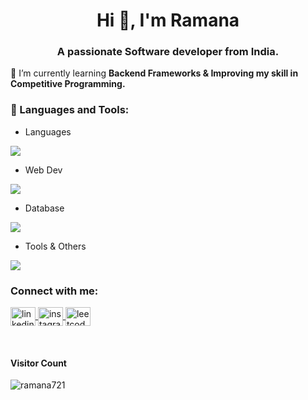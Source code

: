 <h1 align="center">Hi 👋, I'm Ramana</h1>
<h3 align="center">A passionate Software developer from India.</h3>

<!-- Intro -->
🌱 I’m currently learning **Backend Frameworks & Improving my skill in Competitive Programming.**

<!-- Skills and Anime GIF Side by Side -->
<h3 align="left">🚀 Languages and Tools:</h3>

- Languages 
<p align="left">
  <a>
    <img src="https://skillicons.dev/icons?i=cpp,python,javascript" />
  </a>
</p>

- Web Dev
<p align="left">
  <a>
    <img src="https://skillicons.dev/icons?i=html,css,tailwind,js,react,redux,nodejs,express,rabbitmq" />
  </a>
</p>

- Database
<p align="left">
  <a>
    <img src="https://skillicons.dev/icons?i=mongodb,mysql,redis" />
  </a>
</p>

- Tools & Others
<p align="left">
  <a>
    <img src="https://skillicons.dev/icons?i=linux,git,postman" />
  </a>
</p>
<!-- Connect -->
<h3 align="left">Connect with me:</h3>
<p align="left">
  <a href="https://linkedin.com/in/venkata-ramana-d-62327a225" target="blank">
    <img align="center" src="https://raw.githubusercontent.com/rahuldkjain/github-profile-readme-generator/master/src/images/icons/Social/linked-in-alt.svg" alt="linkedin" height="30" width="40" />
  </a>
  <a href="https://instagram.com/ramana_721/" target="blank">
    <img align="center" src="https://raw.githubusercontent.com/rahuldkjain/github-profile-readme-generator/master/src/images/icons/Social/instagram.svg" alt="instagram" height="30" width="40" />
  </a>
  <a href="https://www.leetcode.com/u/ramana721/" target="blank">
    <img align="center" src="https://raw.githubusercontent.com/rahuldkjain/github-profile-readme-generator/master/src/images/icons/Social/leet-code.svg" alt="leetcode" height="30" width="40" />
  </a>
</p>

<!-- Visitor Count -->
<br/>
<h4 align="left">Visitor Count</h4>
<!-- <p align="left">
  <img src="https://profile-counter.glitch.me/{ramana721}/count.svg" alt="Visitor Count" />
</p> -->
<!-- Updating the Visitor Count Code, since the existing profile counter server is no longer working. -->
<p align="left"> <img src="https://komarev.com/ghpvc/?username=ramana721&label=Profile%20Views&color=0e75b6&style=flat" alt="ramana721" /> </p>

     
 <!--![Visitor Count](https://profile-counter.glitch.me/{ramana721}/count.svg)-->


